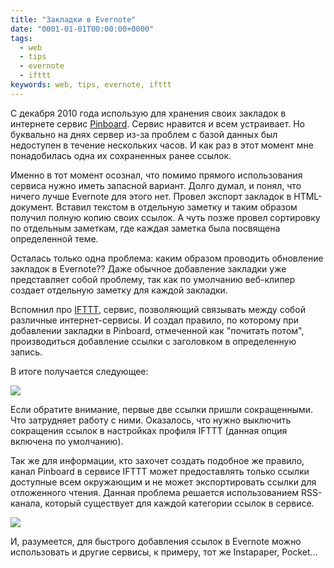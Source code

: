 ```yaml
---
title: "Закладки в Evernote"
date: "0001-01-01T00:00:00+0000"
tags:
  - web
  - tips
  - evernote
  - ifttt
keywords: web, tips, evernote, ifttt
---
```

С декабря 2010 года использую для хранения своих закладок в интернете сервис [Pinboard](https://pinboard.in). Сервис нравится и всем устраивает. Но буквально на днях сервер из-за проблем с базой данных был недоступен в течение нескольких часов. И как раз в этот момент мне понадобилась одна их сохраненных ранее ссылок.

Именно в тот момент осознал, что помимо прямого использования сервиса нужно иметь запасной вариант. Долго думал, и понял, что ничего лучше Evernote для этого нет. Провел экспорт закладок в HTML-документ. Вставил текстом в отдельную заметку и таким образом получил полную копию своих ссылок. А чуть позже провел сортировку по отдельным заметкам, где каждая заметка была посвящена определенной теме.

Осталась только одна проблема: каким образом проводить обновление закладок в Evernote?? Даже обычное добавление закладки уже представляет собой проблему, так как по умолчанию веб-клипер создает отдельную заметку для каждой закладки.

Вспомнил про [IFTTT](https://ifttt.com), сервис, позволяющий связывать между собой различные интернет-сервисы. И создал правило, по которому при добавлении закладки в Pinboard, отмеченной как "почитать потом", производиться добавление ссылки с заголовком в определенную запись.

В итоге получается следующее:

![](https://static.juev.org/2014/11/Evernote-Bookmarks.png)

Если обратите внимание, первые две ссылки пришли сокращенными. Что затрудняет работу с ними. Оказалось, что нужно выключить сокращения ссылок в настройках профиля IFTTT (данная опция включена по умолчанию).

Так же для информации, кто захочет создать подобное же правило, канал Pinboard в сервисе IFTTT может предоставлять только ссылки доступные всем окружающим и не может экспортировать ссылки для отложенного чтения. Данная проблема решается использованием RSS-канала, который существует для каждой категории ссылок в сервисе.

![](https://static.juev.org/2014/11/ifttt-1.jpg)

И, разумеется, для быстрого добавления ссылок в Evernote можно использовать и другие сервисы, к примеру, тот же Instapaper, Pocket…
